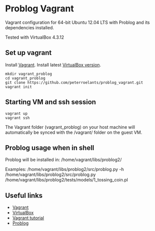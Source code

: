 Problog Vagrant
===============

Vagrant configuration for 64-bit Ubuntu 12.04 LTS with Problog and its dependencies installed.

Tested with VirtualBox 4.3.12

Set up vagrant
--------------

Install [Vagrant](http://www.vagrantup.com/downloads.html).
Install latest [VirtualBox version](https://www.virtualbox.org/wiki/Downloads).

    mkdir vagrant_problog
    cd vagrant_problog
    git clone https://github.com/peterroelants/problog_vagrant.git
    vagrant init

Starting VM and ssh session
---------------------------

    vagrant up
    vagrant ssh

The Vagrant folder (vagrant_problog) on your host machine will automatically be synced with the /vagrant/ folder on the guest VM.


Problog usage when in shell
---------------------------

Problog will be installed in:
    /home/vagrant/libs/problog2/

Examples:
    /home/vagrant/libs/problog2/src/problog.py -h
    /home/vagrant/libs/problog2/src/problog.py /home/vagrant/libs/problog2/tests/models/1_tossing_coin.pl



Useful links
------------

- [Vagrant](http://www.vagrantup.com/)
- [VirtualBox](https://www.virtualbox.org/)
- [Vagrant tutorial](http://docs.vagrantup.com/v2/getting-started/index.html)
- [Problog](http://dtai.cs.kuleuven.be/problog/)

